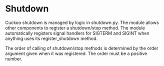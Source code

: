# Shutdown

Cuckoo shutdown is managed by logic in shutdown.py. The module allows other components to register a shutdown/stop method.
The module automatically registers signal handlers for SIGTERM and SIGINT when anything uses its register_shutdown method.

The order of calling of shutdown/stop methods is determined by the order argument given when it was registered. The order must be a positive number.
